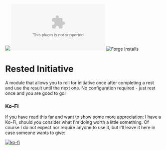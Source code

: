 ![](https://img.shields.io/badge/Foundry-v0.8.8-informational)
![Latest Release Download Count](https://img.shields.io/github/downloads/kid2407/RestedInitiative/latest/module.zip)
![Forge Installs](https://img.shields.io/badge/dynamic/json?label=Forge%20Installs&query=package.installs&suffix=%25&url=https%3A%2F%2Fforge-vtt.com%2Fapi%2Fbazaar%2Fpackage%2Frested-initiative&colorB=4aa94a)

# Rested Initiative

A module that allows you to roll for initiative once after completing a rest and use the result until the next one. No configuration required - just rest once and you are good to go!

### Ko-Fi

If you have read this far and want to show some more appreciation: I have a Ko-Fi, should you consider what I'm doing worth a little something. Of course I do not expect nor require anyone to use it, but I'll leave it here in case someone wants to give:

[![ko-fi](https://ko-fi.com/img/githubbutton_sm.svg)](https://ko-fi.com/H2H7ALZTI)
